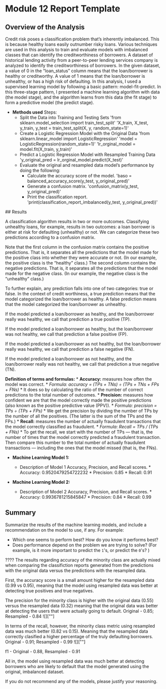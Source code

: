 # Module 12 Report Template

## Overview of the Analysis

Credit risk poses a classification problem that’s inherently imbalanced. This is because healthy loans easily outnumber risky loans. Various techniques are used in this analysis to train and evaluate models with imbalanced classes that can identify the creditworthiness of borrowers.  A dataset of historical lending activity from a peer-to-peer lending services company is analyzed to identify the creditworthiness of borrowers.</nl>
</nl>
In the given dataset, a value of 0 in the “loan_status” column means that the loan/borrower is healthy or creditworthy. A value of 1 means that the loan/borrower is unhealthy, or has a high risk of defaulting.</nl>
</nl>
In this analysis, I used a supervised learning model by following a basic pattern: model-fit-predict. In this three-stage pattern, I presented a machine learning algorithm with data (the model stage), and the algorithm learns from this data (the fit stage) to form a predictive model (the predict stage).</nl>
</nl>

* **Methods used**</nl>
Steps:
    * Split the Data into Training and Testing Sets</nl>
            'from sklearn.model_selection import train_test_split'</nl>
            'X_train, X_test, y_train, y_test = train_test_split(X, y, random_state=1)'</nl>
    * Create a Logistic Regression Model with the Original Data</nl>
        'from sklearn.linear_model import LogisticRegression'</nl>
        'model = LogisticRegression(random_state=1)'</nl>
        'lr_orginal_model = model.fit(X_train, y_train)'</nl>
    * Predict a Logistic Regression Model with Resampled Training Data</nl>
        'y_original_pred = lr_orginal_model.predict(X_test)'</nl>
    * Evaluate the original and resampled data model’s performance by doing the following:</nl>
        * Calculate the accuracy score of the model.</nl>
            'baso = balanced_accuracy_score(y_test, y_original_pred)'</nl>
        * Generate a confusion matrix.</nl>
            'confusion_matrix(y_test, y_original_pred)'</nl>
        * Print the classification report.</nl>
            'print(classification_report_imbalanced(y_test, y_original_pred))'</nl>
</nl>
## Results

A classification algorithm results in two or more outcomes. Classifying unhealthy loans, for example, results in two outcomes: a loan borrower is either at risk for defaulting (unhealthy) or not. We can categorize these two predictions according to a confusion matrix.

Note that the first column in the confusion matrix contains the positive predictions. That is, it separates all the predictions that the model made for the positive class into whether they were accurate or not. (In our example, the positive class is the “healthy” class.) The second column contains the negative predictions. That is, it separates all the predictions that the model made for the negative class. (In our example, the negative class is the “unhealthy” class.)

To further explain, any prediction falls into one of two categories: true or false. In the context of credit worthiness, a true prediction means that the model categorized the loan/borrower as healthy. A false prediction means that the model categorized the loan/borrower as unhealthy.

If the model predicted a loan/borrower as healthy, and the loan/borrower really was healthy, we call that prediction a true positive (TP).

If the model predicted a loan/borrower as healthy, but the loan/borrower was not healthy, we call that prediction a false positive (FP).

If the model predicted a loan/borrower as not healthy, but the loan/borrower really was healthy, we call that prediction a false negative (FN).

If the model predicted a loan/borrower as not healthy, and the loan/borrower really was not healthy, we call that prediction a true negative (TN).

**Definition of terms and formulas:**
    * **Accuracy:** measures how often the model was correct. 
          * *Formula: accuracy = (TPs + TNs) ÷ (TPs + TNs + FPs + FNs)* 
              * It does so by calculating the ratio of the number of correct predictions to the total number of outcomes.
    * **Precision:** measures how confident we are that the model correctly made the positive predictions (also known as the positive predictive value (PPV)). 
          * *Formula: precision = TPs ÷ (TPs + FPs)*
              * We get the precision by dividing the number of TPs by the number of all the positives. (The latter is the sum of the TPs and the FPs.)
    * **Recall:** measures the number of actually fraudulent transactions that the model correctly classified as fraudulent. 
          * *Formula: Recall = TPs / (TPs + FNs)* 
              * To get the recall, we start with the number of TPs — that is, the number of times that the model correctly predicted a fraudulent transaction. Then compare this number to the total number of actually fraudulent transactions — including the ones that the model missed (that is, the FNs).
              
* **Machine Learning Model 1:**
  * Description of Model 1 Accuracy, Precision, and Recall scores.
        * Accuracy: 0.9520479254722232
        * Precision: 0.85
        * Recall: 0.91

* **Machine Learning Model 2:**
  * Description of Model 2 Accuracy, Precision, and Recall scores.
        * Accuracy: 0.9936781215845847
        * Precision: 0.84
        * Recall: 0.99

## Summary

Summarize the results of the machine learning models, and include a recommendation on the model to use, if any. For example:
* Which one seems to perform best? How do you know it performs best?
* Does performance depend on the problem we are trying to solve? (For example, is it more important to predict the `1`'s, or predict the `0`'s? )

???? The results regarding accuracy of the minority class are actually mixed when comparing the classifiction reports generated from the predictions with the original data versus the predictions with the resampled data.

First, the accuracy score is a small amount higher for the resampled data (0.99 vs 0.95), meaning that the model using resampled data was better at detecting true positives and true negatives.   

The precision for the minority class is higher with the original data (0.55) versus the resampled data (0.32) meaning that the original data was better at detecting the users that were actually going to default. Original - 0.85; Resampled - 0.84
![][""]

In terms of the recall, however, the minority class metric using resampled data was much better (0.82 vs 0.15). Meaning that the resampled data correctly clasified a higher percentage of the truly defaulting borrowers.  Original - 0.91; Resampled - 0.99
![][""]

f1 - Original - 0.88, Resampled - 0.91

All in, the model using resampled data was much better at detecting borrowers who are likely to default that the model generated using the original, imbalanced dataset.

If you do not recommend any of the models, please justify your reasoning.
